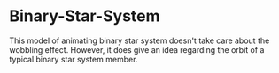 # Binary-Star-System
This model of animating binary star system doesn't take care about the wobbling effect.
However, it does give an idea regarding the orbit of a typical binary star system member.
